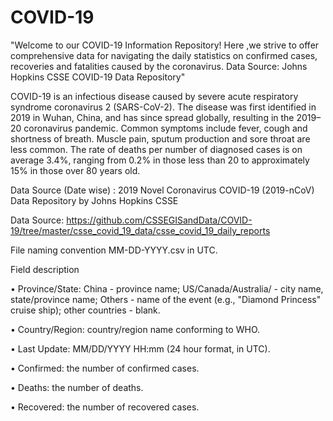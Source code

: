 # COVID-19
"Welcome to our COVID-19 Information Repository! Here ,we strive to offer comprehensive data for navigating the daily statistics on confirmed cases, recoveries and fatalities caused by the coronavirus. Data Source: Johns Hopkins CSSE COVID-19  Data Repository"

COVID-19 is an infectious disease caused by severe acute respiratory syndrome coronavirus 2 (SARS-CoV-2). The disease was first identified in 2019 in Wuhan, China, and has since spread globally, resulting in the 2019–20 coronavirus pandemic. Common symptoms include fever, cough and shortness of breath. Muscle pain, sputum production and sore throat are less common. The rate of deaths per number of diagnosed cases is on average 3.4%, ranging from 0.2% in those less than 20 to approximately 15% in those over 80 years old.

Data Source (Date wise) : 2019 Novel Coronavirus COVID-19 (2019-nCoV) Data Repository by Johns Hopkins CSSE

Data Source: https://github.com/CSSEGISandData/COVID-19/tree/master/csse_covid_19_data/csse_covid_19_daily_reports

File naming convention
MM-DD-YYYY.csv in UTC.

Field description

•	Province/State: China - province name; US/Canada/Australia/ - city name, state/province name; Others - name of the event (e.g., "Diamond Princess" cruise ship); other countries - blank.

•	Country/Region: country/region name conforming to WHO.

•	Last Update: MM/DD/YYYY HH:mm (24 hour format, in UTC).

•	Confirmed: the number of confirmed cases. 

•	Deaths: the number of deaths.

•	Recovered: the number of recovered cases.
